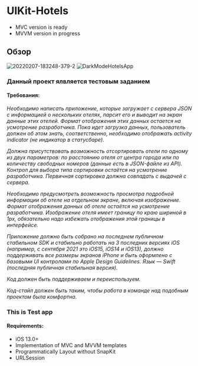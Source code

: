# UIKit-Hotels
- MVC version is ready
- MVVM version in progress
## Обзор 
![20220207-183248-379-2](https://user-images.githubusercontent.com/61357670/152829352-463e931c-2641-4dbd-8616-2f4321471d68.gif)
![DarkModeHotelsApp](https://user-images.githubusercontent.com/61357670/152828198-edf2c79d-d511-4318-baf5-149c35dd91d4.jpg)

### Данный проект ялвляется тестовым заданием  
#### Требования:
*Необходимо написать приложение, которые загружает с сервера JSON с информацией о нескольких отелях, парсит его и выводит на экран данные этих отелей. Формат отображения этих данных остается на усмотрение разработчика. Пока идет загрузка данных, пользователь должен об этом знать, соответственно, необходимо отображать activity indicator (не индикатор в статусбаре).*

*Должна присутствовать возможность отсортировать отели по одному из двух параметров: по расстоянию отеля от центра города или по количеству свободных номеров (данные есть в JSON-файле из API). Контрол для выбора типа сортировки остаётся на усмотрение разработчика. Первичная сортировка должна совпадать с выдачей с сервера.*

*Необходимо предусмотреть возможность просмотра подробной информации об отеле на отдельном экране, включая изображение. Формат отображения данных об отеле остаётся на усмотрение разработчика. Изображение отеля имеет границу по краю шириной в 1px, обязательно надо избежать отображения этой границы в интерфейсе.*

*Приложение должно быть собрано на последнем публичном стабильном SDK и стабильно работать на 3 последних версиях iOS (например, с сентября 2021 это iOS15, iOS14 и iOS13), должно поддерживать все размеры экранов iPhone и быть оформлено с базовыми UI контролами по Apple Design Guidelines. Язык — Swift (последняя публичная стабильная версия).*

*Код должен быть поддерживаем и переиспользуем.*

*Код-стайл должен быть таким, чтобы работа в команде над подобным проектом была комфортна.*


### This is Test app 
#### Requirements:
* iOS 13.0+
* Implementation of MVC and MVVM templates
* Programmatically Layout without SnapKit
* URLSession
